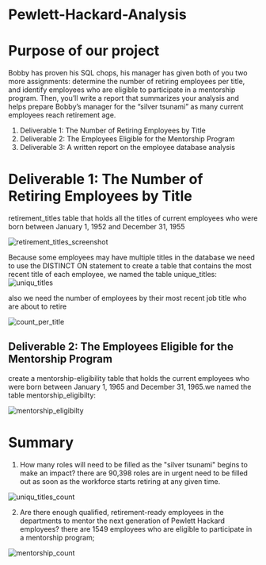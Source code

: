 # Pewlett-Hackard-Analysis
# Purpose of our project
Bobby has proven his SQL chops, his manager has given both of you two more assignments: determine the number of retiring employees per title, and identify employees who are eligible to participate in a mentorship program. Then, you’ll write a report that summarizes your analysis and helps prepare Bobby’s manager for the “silver tsunami” as many current employees reach retirement age.

1. Deliverable 1: The Number of Retiring Employees by Title
2. Deliverable 2: The Employees Eligible for the Mentorship Program
3. Deliverable 3: A written report on the employee database analysis

# Deliverable 1: The Number of Retiring Employees by Title
 retirement_titles table that holds all the titles of current employees who were born between January 1, 1952 and December 31, 1955
 
 ![retirement_titles_screenshot](https://user-images.githubusercontent.com/90945875/138952542-b56d21d4-6a2f-40bd-90e6-6398a7bcdca0.PNG)

Because some employees may have multiple titles in the database we need to use the DISTINCT ON statement to create a table that contains the most recent title of each employee,
we named the table unique_titles:
![uniqu_titles](https://user-images.githubusercontent.com/90945875/138953713-c36dea28-1fc5-4c27-a26b-a40114b2acff.PNG)

also we need the number of employees by their most recent job title who are about to retire

![count_per_title](https://user-images.githubusercontent.com/90945875/138954409-4c94eef8-bbbc-491a-9c6f-4727543ad413.PNG)

## Deliverable 2: The Employees Eligible for the Mentorship Program
  create a mentorship-eligibility table that holds the current employees who were born between January 1, 1965 and December 31, 1965.we named
  the table mentorship_eligibilty:
  
  ![mentorship_eligibilty](https://user-images.githubusercontent.com/90945875/138955263-e769742d-363d-4dcf-889c-967ea1d8b4cb.PNG)

# Summary
1. How many roles will need to be filled as the "silver tsunami" begins to make an impact?
there are 90,398 roles are in urgent need to be filled out as soon as the workforce starts retiring at any given time.

![uniqu_titles_count](https://user-images.githubusercontent.com/90945875/138963228-d2337a23-dc30-40c7-970b-d8ac91c11a00.PNG)


2. Are there enough qualified, retirement-ready employees in the departments to mentor the next generation of Pewlett Hackard employees?
there are 1549 employees who are eligible to participate in a mentorship program;

![mentorship_count](https://user-images.githubusercontent.com/90945875/138962757-64fb6f19-cde6-435c-96ab-ccf6e2806446.PNG)

 
